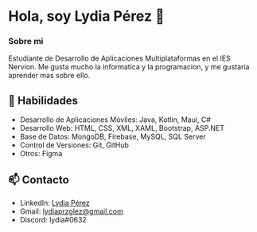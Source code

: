 # Hola, soy Lydia Pérez 👋

### Sobre mi

Estudiante de Desarrollo de Aplicaciones
Multiplataformas en el IES Nervion.
Me gusta mucho la informatica y la programacion,
y me gustaria aprender mas sobre ello.

## 🚀 Habilidades

- Desarrollo de Aplicaciones Móviles: Java, Kotlin, Maui, C#
- Desarrollo Web: HTML, CSS, XML, XAML, Bootstrap, ASP.NET
- Base de Datos: MongoDB, Firebase, MySQL, SQL Server
- Control de Versiones: Git, GitHub
- Otros: Figma

## 📫 Contacto

- LinkedIn: [Lydia Pérez](https://www.linkedin.com/in/lydia-perez-gonzalez-062564250/)
- Gmail: lydiaprzglez@gmail.com
- Discord: lydia#0632

